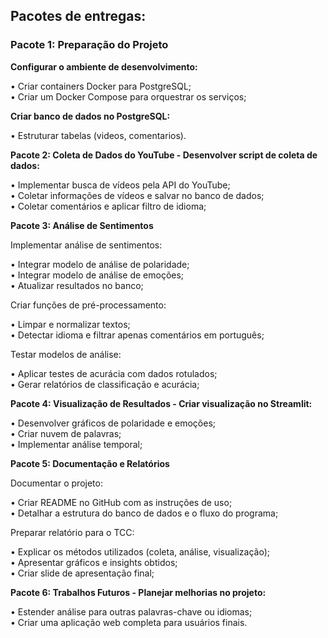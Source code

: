 ## Pacotes de entregas:

### Pacote 1: Preparação do Projeto

**Configurar o ambiente de desenvolvimento:**

• Criar containers Docker para PostgreSQL;  
• Criar um Docker Compose para orquestrar os serviços;

**Criar banco de dados no PostgreSQL:**     

• Estruturar tabelas (videos, comentarios).  

**Pacote 2: Coleta de Dados do YouTube - Desenvolver script de coleta de dados:** 

• Implementar busca de vídeos pela API do YouTube;  
• Coletar informações de vídeos e salvar no banco de dados;  
• Coletar comentários e aplicar filtro de idioma;   

**Pacote 3: Análise de Sentimentos**

Implementar análise de sentimentos:    

• Integrar modelo de análise de polaridade;  
• Integrar modelo de análise de emoções;  
• Atualizar resultados no banco;  

Criar funções de pré-processamento:     

• Limpar e normalizar textos;  
• Detectar idioma e filtrar apenas comentários em português;  

Testar modelos de análise:    

• Aplicar testes de acurácia com dados rotulados;  
• Gerar relatórios de classificação e acurácia;  

**Pacote 4: Visualização de Resultados - Criar visualização no Streamlit:**  

• Desenvolver gráficos de polaridade e emoções;  
• Criar nuvem de palavras;  
• Implementar análise temporal;  

**Pacote 5: Documentação e Relatórios**     
 
Documentar o projeto:    

• Criar README no GitHub com as instruções de uso;  
• Detalhar a estrutura do banco de dados e o fluxo do programa;  

Preparar relatório para o TCC:    

• Explicar os métodos utilizados (coleta, análise, visualização);  
• Apresentar gráficos e insights obtidos;  
• Criar slide de apresentação final;  
 
**Pacote 6: Trabalhos Futuros - Planejar melhorias no projeto:**    

• Estender análise para outras palavras-chave ou idiomas;  
• Criar uma aplicação web completa para usuários finais.  


